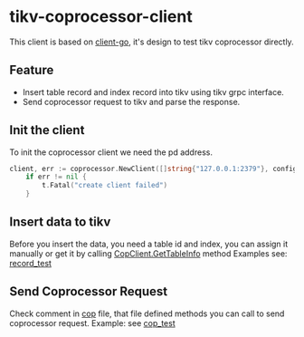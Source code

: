 # tikv-coprocessor-client


This client is based on [client-go](https://github.com/tikv/client-go), it's design to test tikv coprocessor directly.

## Feature

- Insert table record and index record into tikv using tikv grpc interface.
- Send coprocessor request to tikv and parse the response.



## Init the client
To init the coprocessor client we need the pd address.
```go
client, err := coprocessor.NewClient([]string{"127.0.0.1:2379"}, config.Security{})
	if err != nil {
		t.Fatal("create client failed")
	}
```

## Insert data to tikv
Before you insert the data, you need a table id and index, you can assign it manually or get it by calling [CopClient.GetTableInfo](coprocessor/table.go) method
Examples see: [record_test](./coprocessor/record_test.go) 

## Send Coprocessor Request
Check comment in [cop](coprocessor/cop.go) file, that file defined methods you can call to send coprocessor request.
Example: see [cop_test](coprocessor/cop_test.go)